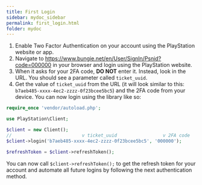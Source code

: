 ```yaml
---
title: First Login
sidebar: mydoc_sidebar
permalink: first_login.html
folder: mydoc
---
```


1. Enable Two Factor Authentication on your account using the PlayStation website or app.
2. Navigate to <https://www.bungie.net/en/User/SignIn/Psnid?code=000000> in your browser and login using the PlayStation website.
3. When it asks for your 2FA code, **DO NOT** enter it. Instead, look in the URL. You should see a parameter called `ticket_uuid`.
4. Get the value of `ticket_uuid` from the URL (it will look similar to this: `b7aeb485-xxxx-4ec2-zzzz-0f23bcee5bc5`) and the 2FA code from your device. You can now login using the library like so:

```php
require_once 'vendor/autoload.php';

use PlayStation\Client;

$client = new Client();
//                          v ticket_uuid                 v 2FA code
$client->login('b7aeb485-xxxx-4ec2-zzzz-0f23bcee5bc5', '000000');

$refreshToken = $client->refreshToken();
```

You can now call `$client->refreshToken();` to get the refresh token for your account and automate all future logins by following the next authentication method.